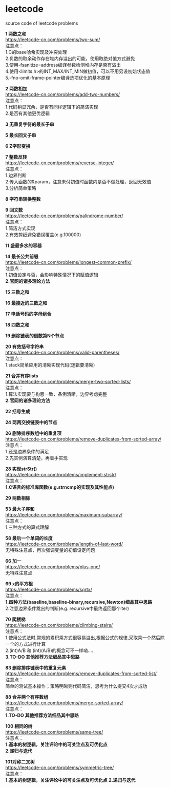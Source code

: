 # leetcode
source code of leetcode problems

**1 两数之和**  
https://leetcode-cn.com/problems/two-sum/    
注意点：  
1.C的base哈希实现及冲突处理  
2.负数的取余动作存在堆内存溢出的可能，使用取绝对值方式避免  
3.使用-fsanitize=address编译参数检测堆内存是否有溢出   
4.使用<limits.h>的INT_MAX/INT_MIN做初值，可以不用另设初始状态值   
5.-fno-omit-frame-pointer编译选项优化的基本原理   

**2 两数相加**   
https://leetcode-cn.com/problems/add-two-numbers/  
注意点：  
1.代码稍显冗余，是否有同样逻辑下的简洁实现   
2.是否有其他更优逻辑   

**3 无重复字符的最长子串**

**5 最长回文子串**  

**6 Z字形变换**   

**7 整数反转**  
https://leetcode-cn.com/problems/reverse-integer/   
注意点：    
1.边界判断  
2.传入函数的&param，注意未付初值时函数内是否不做处理，返回无效值  
3.分析简单策略　   

**8 字符串转换整数**   

**9 回文数**  
https://leetcode-cn.com/problems/palindrome-number/   
注意点：   
1.简洁方式实现   
2.有效剪纸避免错误覆盖(e.g.100000) 

**11 盛最多水的容器**  

**14 最长公共前缀**  
https://leetcode-cn.com/problems/longest-common-prefix/   
注意点：   
1.初值设定与否，会影响特殊情况下的赋值逻辑   
**2.官网的诸多理论方法**  

**15 三数之和**  

**16 最接近的三数之和**  

**17 电话号码的字母组合**   

**18 四数之和**  

**19 删除链表的倒数第N个节点**   

**20 有效括号字符串**  
https://leetcode-cn.com/problems/valid-parentheses/   
注意点：   
1.stack简单应用的清晰实现代码(逻辑要清晰)   

**21 合并有序lists**  
https://leetcode-cn.com/problems/merge-two-sorted-lists/   
注意点：  
1.算法实现要与构思一致，条例清晰，边界考虑完整    
**2.官网的诸多理论方法**  

**22 括号生成**  

**24 两两交换链表中的节点** 

**26 删除排序数组中的重复项**  
https://leetcode-cn.com/problems/remove-duplicates-from-sorted-array/  
注意点：  
1.还是边界条件的满足    
2.先实例演算清楚，再着手实现  

**28 实现strStr()**   
https://leetcode-cn.com/problems/implement-strstr/   
注意点：  
**1.C语言的标准库函数(e.g.strncmp的实现及其性能点)**   

**29 两数相除**	

**53 最大子序和**  
https://leetcode-cn.com/problems/maximum-subarray/   
注意点：  
1.三种方式的算式理解   

**58 最后一个单词的长度**   
https://leetcode-cn.com/problems/length-of-last-word/   
无特殊注意点，再次强调变量的初值设定问题   

**66 加一**   
https://leetcode-cn.com/problems/plus-one/  
无特殊注意点   

**69 x的平方根**  
https://leetcode-cn.com/problems/sqrtx/   
注意点：  
**1.四种方法(baseline,baseline-binary,recursive,Newton)细品其中思路**  
2.注意边界条件跳出的判断(e.g. recursive中最终返回那个iter)   

**70 爬楼梯**  
https://leetcode-cn.com/problems/climbing-stairs/   
注意点：  
1.使用公式法时,常规的累积乘方式很容易溢出,根据公式的规律,采取乘一个然后除一个的方式进行计算  
2.(int)A/B 和 (int)(A/B)的概念可不一样呦....    
**3.TO-DO 其他推荐方法细品其中思路**

**83 删除排序链表中的重复元素**  
https://leetcode-cn.com/problems/remove-duplicates-from-sorted-list/  
注意点：  
简单的测试基本操作；策略明晰则代码简洁，思考为什么提交4次才成功   

**88 合并两个有序数组**  
https://leetcode-cn.com/problems/merge-sorted-array/  
注意点：  
**1.TO-DO 其他推荐方法细品其中思路**

**100 相同的树**  
https://leetcode-cn.com/problems/same-tree/  
注意点：  
**1.基本的树逻辑，关注评论中的可关注点及可优化点**  
**2.递归与迭代**     

**101对称二叉树**  
https://leetcode-cn.com/problems/symmetric-tree/  
注意点：  
**1.基本的树逻辑，关注评论中的可关注点及可优化点**
**2.递归与迭代**     



